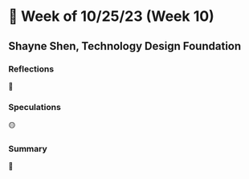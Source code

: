 # 🤔 Week of 10/25/23 (Week 10)
## Shayne Shen, Technology Design Foundation

### Reflections

🔴 

### Speculations

🟡

### Summary
🔵 

